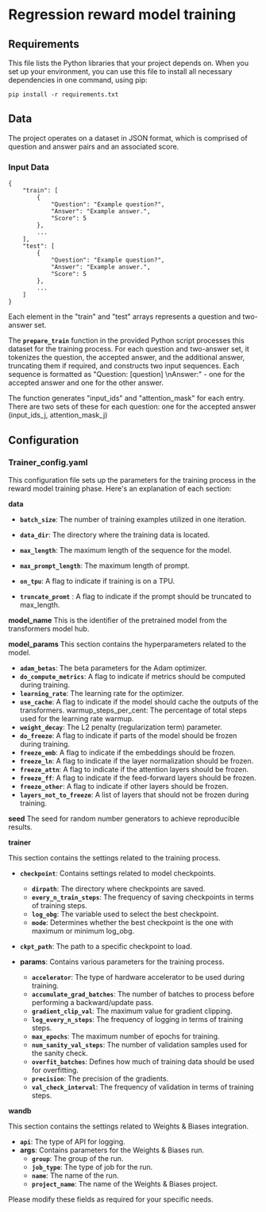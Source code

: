 # Regression reward model training

## Requirements
This file lists the Python libraries that your project depends on. When you set up your environment, you can use this file to install all necessary dependencies in one command, using pip:

```
pip install -r requirements.txt
```

## Data

The project operates on a dataset in JSON format, which is comprised  of question and answer pairs and an associated score.

### Input Data

```
{
    "train": [
        {
            "Question": "Example question?",
            "Answer": "Example answer.",
            "Score": 5
        },
        ...
    ],
    "test": [
        {
            "Question": "Example question?",
            "Answer": "Example answer.",
            "Score": 5
        },
        ...
    ]
}

```

Each element in the "train" and "test" arrays represents a question and two-answer set.

The **`prepare_train`** function in the provided Python script processes this dataset for the training process. For each question and two-answer set, it tokenizes the question, the accepted answer, and the additional answer, truncating them if required, and constructs two input sequences. Each sequence is formatted as "Question: [question] \nAnswer:" - one for the accepted answer and one for the other answer.

The function generates "input_ids" and "attention_mask" for each entry. There are two sets of these for each question: one for the accepted answer (input_ids_j, attention_mask_j)

## Configuration

### Trainer_config.yaml

This configuration file sets up the parameters for the training process in the reward model training phase. Here's an explanation of each section:

**data**

- **`batch_size`**: The number of training examples utilized in one iteration.

- **`data_dir`**: The directory where the training data is located.

- **`max_length`**: The maximum length of the sequence for the model.

- **`max_prompt_length`**: The maximum length of prompt.

- **`on_tpu`**: A flag to indicate if training is on a TPU.

- **`truncate_promt`** : A flag to indicate if the prompt should be truncated to max_length.

**model_name**
This is the identifier of the pretrained model from the transformers model hub.

**model_params**
This section contains the hyperparameters related to the model.

- **`adam_betas`**: The beta parameters for the Adam optimizer.
- **`do_compute_metrics`**: A flag to indicate if metrics should be computed during training.
- **`learning_rate`**: The learning rate for the optimizer.
- **`use_cache`**: A flag to indicate if the model should cache the outputs of the transformers.
warmup_steps_per_cent: The percentage of total steps used for the learning rate warmup.
- **`weight_decay`**: The L2 penalty (regularization term) parameter.
- **`do_freeze`**: A flag to indicate if parts of the model should be frozen during training.
- **`freeze_emb`**: A flag to indicate if the embeddings should be frozen.
- **`freeze_ln`**: A flag to indicate if the layer normalization should be frozen.
- **`freeze_attn`**: A flag to indicate if the attention layers should be frozen.
- **`freeze_ff`**: A flag to indicate if the feed-forward layers should be frozen.
- **`freeze_other`**: A flag to indicate if other layers should be frozen.
- **`layers_not_to_freeze`**: A list of layers that should not be frozen during training.

**seed**
The seed for random number generators to achieve reproducible results.

**trainer**

This section contains the settings related to the training process.

- **`checkpoint`**: Contains settings related to model checkpoints.
    - **`dirpath`**: The directory where checkpoints are saved.
    - **`every_n_train_steps`**: The frequency of saving checkpoints in terms of training steps.
    - **`log_obg`**: The variable used to select the best checkpoint.
    - **`mode`**: Determines whether the best checkpoint is the one with maximum or minimum log_obg.

- **`ckpt_path`**: The path to a specific checkpoint to load.
- **params**: Contains various parameters for the training process.
    - **`accelerator`**: The type of hardware accelerator to be used during training.
    - **`accumulate_grad_batches`**: The number of batches to process before performing a backward/update pass.
    - **`gradient_clip_val`**: The maximum value for gradient clipping.
    - **`log_every_n_steps`**: The frequency of logging in terms of training steps.
    - **`max_epochs`**: The maximum number of epochs for training.
    - **`num_sanity_val_steps`**: The number of validation samples used for the sanity check.
    - **`overfit_batches`**: Defines how much of training data should be used for overfitting.
    - **`precision`**: The precision of the gradients.
    - **`val_check_interval`**: The frequency of validation in terms of training steps.

**wandb**

This section contains the settings related to Weights & Biases integration.

- **`api`**: The type of API for logging.
- **args**: Contains parameters for the Weights & Biases run.
    - **`group`**: The group of the run.
    - **`job_type`**: The type of job for the run.
    - **`name`**: The name of the run.
    - **`project_name`**: The name of the Weights & Biases project.

Please modify these fields as required for your specific needs.